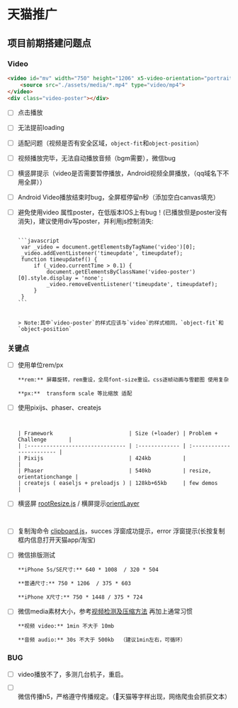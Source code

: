 # 天猫推广

## 项目前期搭建问题点

### Video

```html
<video id="mv" width="750" height="1206" x5-video-orientation="portrait" x-webkit-airplay="allow" x5-video-player-type="h5" x5-video-player-fullscreen="true" webkit-playsinline="true" playsinline="true">
    <source src="./assets/media/*.mp4" type="video/mp4">
</video>
<div class="video-poster"></div>
```
- [ ] 点击播放

- [ ] 无法提前loading

- [ ] 适配问题（视频是否有安全区域，`object-fit`和`object-position`）

- [ ] 视频播放完毕，无法自动播放音频（bgm需要），微信bug

- [ ] 横竖屏提示（video是否需要暂停播放，Android视频全屏播放，（qq域名下不用全屏））

- [ ] Android Video播放结束时bug，全屏框停留n秒（添加空白canvas填充）

- [ ] 避免使用video 属性poster，在低版本IOS上有bug！(已播放但是poster没有消失)，建议使用div写poster，并利用js控制消失:

      ​
      ```javascript
       var _video = document.getElementsByTagName('video')[0];
       _video.addEventListener('timeupdate', timeupdatef);
       function timeupdatef() {
           if (_video.currentTime > 0.1) {
               document.getElementsByClassName('video-poster')[0].style.display = 'none';
               _video.removeEventListener('timeupdate', timeupdatef);
           }
       }
      ```

      ​
      > Note:其中`video-poster`的样式应该与`video`的样式相同，`object-fit`和`object-position`




### 关键点

- [ ] 使用单位rem/px

      **rem:** 屏幕旋转，rem重设，全局font-size重设。css逐帧动画与雪碧图 使用复杂

      **px:**  transform scale 等比缩放 适配

- [ ] 使用pixijs、phaser、createjs

      ​

      | Framework                        | Size (+loader) | Problem + Challenge       |
      | :------------------------------- | :------------- | :------------------------ |
      | Pixijs                           | 424kb          |                           |
      | Phaser                           | 540kb          | resize, orientationchange |
      | createjs ( easeljs + preloadjs ) | 128kb+65kb     | few demos                 |




- [ ] 横竖屏 [rootResize.js](https://github.com/Sanchez3/MyProject/blob/master/TMD/rootResize.js) / 横屏提示[orientLayer](https://github.com/Sanchez3/MyProject/blob/master/NBA2/orientLayer.html) 

      ​

- [ ] 复制淘命令 [clipboard.js](https://github.com/zenorocha/clipboard.js)，succes 浮窗成功提示，error 浮窗提示(长按复制框内信息打开天猫app/淘宝)

- [ ] 微信排版测试

      **iPhone 5s/SE尺寸:** 640 * 1008  / 320 * 504

      **普通尺寸:** 750 * 1206  / 375 * 603

      **iPhone X尺寸:** 750 * 1448 / 375 * 724


- [ ] 微信media素材大小，参考[视频检测及压缩方法](https://wximg.qq.com/wxp/temp/VideoResizeMethod.pdf) 再加上通常习惯

      **视频 video:** 1min 不大于 10mb

      **音频 audio:** 30s 不大于 500kb  （建议1min左右，可循环）



### BUG

- [ ] video播放不了，多测几台机子，重启。

- [ ] 微信传播h5，严格遵守传播规定。（🚫天猫等字样出现，网络爬虫会抓获文本）

      ​

